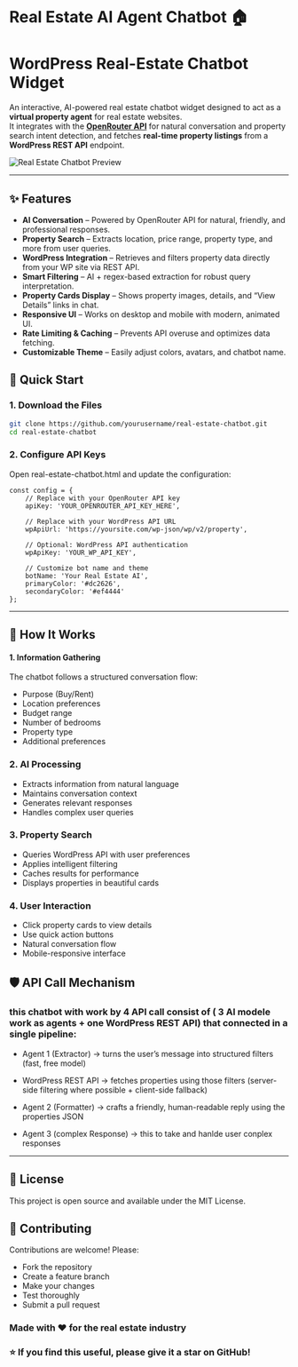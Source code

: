 # Real Estate AI Agent Chatbot 🏠
# WordPress Real-Estate Chatbot Widget

An interactive, AI-powered real estate chatbot widget designed to act as a **virtual property agent** for real estate websites.  
It integrates with the **[OpenRouter API](https://openrouter.ai/)** for natural conversation and property search intent detection, and fetches **real-time property listings** from a **WordPress REST API** endpoint.  

![Real Estate Chatbot Preview](https://via.placeholder.com/800x400?text=Real+Estate+AI+Chatbot+Preview)

---

## ✨ Features

- **AI Conversation** – Powered by OpenRouter API for natural, friendly, and professional responses.
- **Property Search** – Extracts location, price range, property type, and more from user queries.
- **WordPress Integration** – Retrieves and filters property data directly from your WP site via REST API.
- **Smart Filtering** – AI + regex-based extraction for robust query interpretation.
- **Property Cards Display** – Shows property images, details, and “View Details” links in chat.
- **Responsive UI** – Works on desktop and mobile with modern, animated UI.
- **Rate Limiting & Caching** – Prevents API overuse and optimizes data fetching.
- **Customizable Theme** – Easily adjust colors, avatars, and chatbot name.

## 🚀 Quick Start

### 1. Download the Files
```bash
git clone https://github.com/yourusername/real-estate-chatbot.git
cd real-estate-chatbot
 ```
### 2. Configure API Keys
Open real-estate-chatbot.html and update the configuration:
```
const config = {
    // Replace with your OpenRouter API key
    apiKey: 'YOUR_OPENROUTER_API_KEY_HERE',
    
    // Replace with your WordPress API URL
    wpApiUrl: 'https://yoursite.com/wp-json/wp/v2/property',
    
    // Optional: WordPress API authentication
    wpApiKey: 'YOUR_WP_API_KEY',
    
    // Customize bot name and theme
    botName: 'Your Real Estate AI',
    primaryColor: '#dc2626',
    secondaryColor: '#ef4444'
};
 ```

------------------------------------------

## 📝 How It Works
#### 1. Information Gathering
The chatbot follows a structured conversation flow:
- Purpose (Buy/Rent)
- Location preferences
- Budget range
- Number of bedrooms
- Property type
- Additional preferences
### 2. AI Processing
- Extracts information from natural language
- Maintains conversation context
- Generates relevant responses
- Handles complex user queries
### 3. Property Search
- Queries WordPress API with user preferences
- Applies intelligent filtering
- Caches results for performance
- Displays properties in beautiful cards
### 4. User Interaction
- Click property cards to view details
- Use quick action buttons
- Natural conversation flow
- Mobile-responsive interface

  
## 🛡️ API Call Mechanism 
### this chatbot with work by 4 API call consist of ( 3 AI modele work as agents + one WordPress REST API) that connected in a single pipeline:

- Agent 1 (Extractor) → turns the user’s message into structured filters (fast, free model)

- WordPress REST API → fetches properties using those filters (server-side filtering where possible + client-side fallback)

- Agent 2 (Formatter) → crafts a friendly, human-readable reply using the properties JSON

- Agent 3 (complex Response) → this to take and hanlde user conplex responses
  

------------------------------------------------------------------------  

## 📄 License
This project is open source and available under the MIT License.

## 🤝 Contributing
Contributions are welcome! Please:

- Fork the repository
- Create a feature branch
- Make your changes
- Test thoroughly
- Submit a pull request
### Made with ❤️ for the real estate industry

### ⭐ If you find this useful, please give it a star on GitHub!

